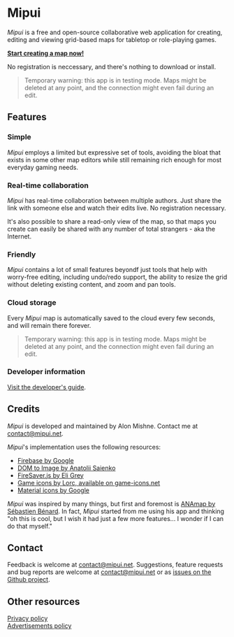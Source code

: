 # Mipui

*Mipui* is a free and open-source collaborative web application for creating, editing and viewing grid-based maps for tabletop or role-playing games.

**[Start creating a map now!](http://www.mipui.net/app)**

No registration is neccessary, and there's nothing to download or install.

> Temporary warning: this app is in testing mode.
Maps might be deleted at any point, and the connection might even fail during an edit.

## Features

### Simple

*Mipui* employs a limited but expressive set of tools, avoiding the bloat that exists in some other map editors while still remaining rich enough for most everyday gaming needs.

### Real-time collaboration

*Mipui* has real-time collaboration between multiple authors.
Just share the link with someone else and watch their edits live.
No registration necessary.

It's also possible to share a read-only view of the map, so that maps you create can easily be shared with any number of total strangers - aka the Internet.

### Friendly

*Mipui* contains a lot of small features beyondf just tools that help with worry-free editing, including undo/redo support, the ability to resize the grid without deleting existing content, and zoom and pan tools.

### Cloud storage

Every *Mipui* map is automatically saved to the cloud every few seconds, and will remain there forever.

> Temporary warning: this app is in testing mode.
Maps might be deleted at any point, and the connection might even fail during an edit.

### Developer information

[Visit the developer's guide](/docs/developer_guide).

## Credits

*Mipui* is developed and maintained by Alon Mishne.
Contact me at [contact@mipui.net](mailto:contact@mipui.net).

*Mipui*'s implementation uses the following resources:

* [Firebase by Google](http://firebase.google.com)
* [DOM to Image by Anatolii Saienko](https://github.com/tsayen/dom-to-image)
* [FireSaver.js by Eli Grey](https://github.com/eligrey/FileSaver.js)
* [Game icons by Lorc, available on game-icons.net](http://game-icons.net)
* [Material icons by Google](https://material.io/icons/)

*Mipui* was inspired by many things, but first and foremost is [ANAmap by Sébastien Bénard](http://deepnight.net/tools/tabletop-rpg-map-editor/).
In fact, *Mipui* started from me using his app and thinking "oh this is cool, but I wish it had just a few more features... I wonder if I can do that myself."

## Contact

Feedback is welcome at [contact@mipui.net](mailto:contact@mipui.net).
Suggestions, feature requests and bug reports are welcome at [contact@mipui.net](mailto:contact@mipui.net) or as [issues on the Github project](https://github.com/amishne/mipui/issues).

## Other resources

[Privacy policy](docs/privacy_policy)  
[Advertisements policy](docs/ad_policy)
